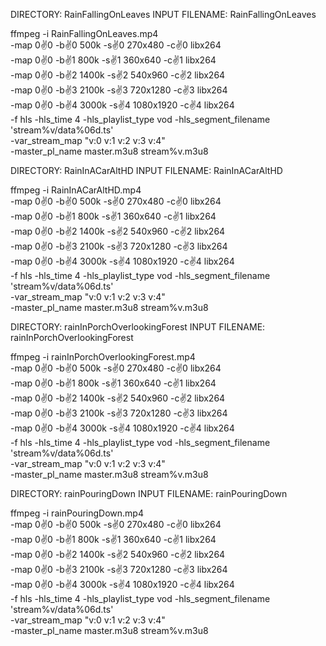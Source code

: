 DIRECTORY: RainFallingOnLeaves
INPUT FILENAME: RainFallingOnLeaves

ffmpeg -i RainFallingOnLeaves.mp4 \
-map 0:v:0 -b:v:0 500k -s:v:0 270x480 -c:v:0 libx264 \
-map 0:v:0 -b:v:1 800k -s:v:1 360x640 -c:v:1 libx264 \
-map 0:v:0 -b:v:2 1400k -s:v:2 540x960 -c:v:2 libx264 \
-map 0:v:0 -b:v:3 2100k -s:v:3 720x1280 -c:v:3 libx264 \
-map 0:v:0 -b:v:4 3000k -s:v:4 1080x1920 -c:v:4 libx264 \
-f hls -hls_time 4 -hls_playlist_type vod -hls_segment_filename 'stream%v/data%06d.ts' \
-var_stream_map "v:0 v:1 v:2 v:3 v:4" \
-master_pl_name master.m3u8 stream%v.m3u8

DIRECTORY: RainInACarAltHD
INPUT FILENAME: RainInACarAltHD

ffmpeg -i RainInACarAltHD.mp4 \
-map 0:v:0 -b:v:0 500k -s:v:0 270x480 -c:v:0 libx264 \
-map 0:v:0 -b:v:1 800k -s:v:1 360x640 -c:v:1 libx264 \
-map 0:v:0 -b:v:2 1400k -s:v:2 540x960 -c:v:2 libx264 \
-map 0:v:0 -b:v:3 2100k -s:v:3 720x1280 -c:v:3 libx264 \
-map 0:v:0 -b:v:4 3000k -s:v:4 1080x1920 -c:v:4 libx264 \
-f hls -hls_time 4 -hls_playlist_type vod -hls_segment_filename 'stream%v/data%06d.ts' \
-var_stream_map "v:0 v:1 v:2 v:3 v:4" \
-master_pl_name master.m3u8 stream%v.m3u8

DIRECTORY: rainInPorchOverlookingForest
INPUT FILENAME: rainInPorchOverlookingForest

ffmpeg -i rainInPorchOverlookingForest.mp4 \
-map 0:v:0 -b:v:0 500k -s:v:0 270x480 -c:v:0 libx264 \
-map 0:v:0 -b:v:1 800k -s:v:1 360x640 -c:v:1 libx264 \
-map 0:v:0 -b:v:2 1400k -s:v:2 540x960 -c:v:2 libx264 \
-map 0:v:0 -b:v:3 2100k -s:v:3 720x1280 -c:v:3 libx264 \
-map 0:v:0 -b:v:4 3000k -s:v:4 1080x1920 -c:v:4 libx264 \
-f hls -hls_time 4 -hls_playlist_type vod -hls_segment_filename 'stream%v/data%06d.ts' \
-var_stream_map "v:0 v:1 v:2 v:3 v:4" \
-master_pl_name master.m3u8 stream%v.m3u8

DIRECTORY: rainPouringDown
INPUT FILENAME: rainPouringDown

ffmpeg -i rainPouringDown.mp4 \
-map 0:v:0 -b:v:0 500k -s:v:0 270x480 -c:v:0 libx264 \
-map 0:v:0 -b:v:1 800k -s:v:1 360x640 -c:v:1 libx264 \
-map 0:v:0 -b:v:2 1400k -s:v:2 540x960 -c:v:2 libx264 \
-map 0:v:0 -b:v:3 2100k -s:v:3 720x1280 -c:v:3 libx264 \
-map 0:v:0 -b:v:4 3000k -s:v:4 1080x1920 -c:v:4 libx264 \
-f hls -hls_time 4 -hls_playlist_type vod -hls_segment_filename 'stream%v/data%06d.ts' \
-var_stream_map "v:0 v:1 v:2 v:3 v:4" \
-master_pl_name master.m3u8 stream%v.m3u8
